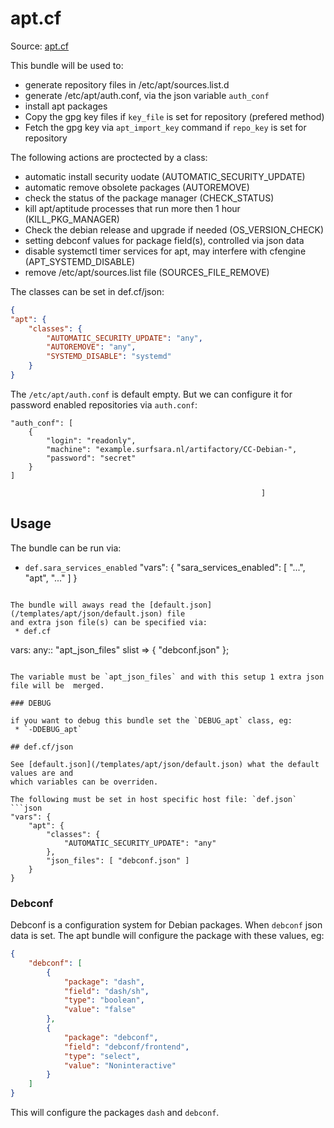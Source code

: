 # apt.cf

Source: [apt.cf](/services/apt.cf)

This bundle will be used to:
 * generate repository files in /etc/apt/sources.list.d
 * generate /etc/apt/auth.conf, via the json variable `auth_conf`
 * install apt packages
 * Copy the gpg key files if `key_file` is set for repository (prefered method)
 * Fetch the gpg key via `apt_import_key` command if `repo_key` is set for repository

The following actions are proctected by a class:
 * automatic install security uodate (AUTOMATIC_SECURITY_UPDATE)
 * automatic remove obsolete packages (AUTOREMOVE)
 * check the status of the package manager (CHECK_STATUS)
 * kill apt/aptitude processes that run more then 1 hour (KILL_PKG_MANAGER)
 * Check the debian release and upgrade if needed (OS_VERSION_CHECK)
 * setting debconf values for package field(s), controlled via  json data
 * disable systemctl timer services for apt, may interfere with cfengine (APT_SYSTEMD_DISABLE)
 * remove /etc/apt/sources.list file (SOURCES_FILE_REMOVE)

The classes can be set in def.cf/json:
```json
{
"apt": {
    "classes": {
        "AUTOMATIC_SECURITY_UPDATE": "any",
        "AUTOREMOVE": "any",
        "SYSTEMD_DISABLE": "systemd"
    }
}
```

The `/etc/apt/auth.conf` is default empty. But we can configure it for password enabled repositories via `auth.conf`:
```
"auth_conf": [
    {
        "login": "readonly",
        "machine": "example.surfsara.nl/artifactory/CC-Debian-",
        "password": "secret"
    }
]
```
                                                            ]
## Usage

The bundle can be run via:
 * `def.sara_services_enabled`
"vars": {
    "sara_services_enabled": [
            "...",
            "apt",
            "..."
    ]
}
```

The bundle will aways read the [default.json](/templates/apt/json/default.json) file
and extra json file(s) can be specified via:
 * def.cf
```
vars:
    any::
        "apt_json_files" slist => { "debconf.json" };
```

The variable must be `apt_json_files` and with this setup 1 extra json file will be  merged.

### DEBUG

if you want to debug this bundle set the `DEBUG_apt` class, eg:
 * `-DDEBUG_apt`

## def.cf/json

See [default.json](/templates/apt/json/default.json) what the default values are and
which variables can be overriden.

The following must be set in host specific host file: `def.json`
```json
"vars": {
    "apt": {
        "classes": {
            "AUTOMATIC_SECURITY_UPDATE": "any"
        },
        "json_files": [ "debconf.json" ]
    }
}
```

### Debconf

Debconf is a configuration system for Debian packages. When `debconf` json data
is set. The apt bundle will configure the package with these values, eg:
```json
{
    "debconf": [
        {
            "package": "dash",
            "field": "dash/sh",
            "type": "boolean",
            "value": "false"
        },
        {
            "package": "debconf",
            "field": "debconf/frontend",
            "type": "select",
            "value": "Noninteractive"
        }
    ]
}
```

This will configure the packages `dash` and `debconf`.
